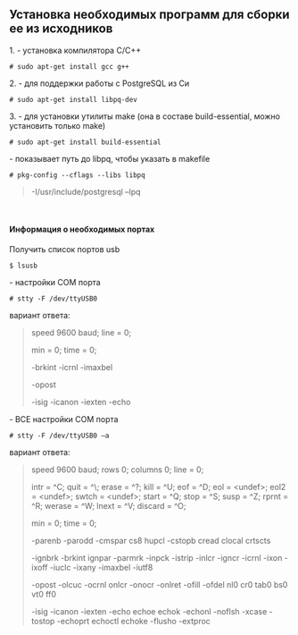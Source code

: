 ## Установка необходимых программ для сборки ее из исходников

1\. - установка компилятора С/С++
```$xslt
# sudo apt-get install gcc g++
```

2\. - для поддержки работы с PostgreSQL из Си
```$xslt
# sudo apt-get install libpq-dev
```

3\. - для установки утилиты make (она в составе build-essential, можно
установить только make)

```$xslt
# sudo apt-get install build-essential
```

\- показывает путь до libpq, чтобы указать в makefile

```$xslt
# pkg-config --cflags --libs libpq
```
>
>-I/usr/include/postgresql –lpq
>

<br>

#### Информация о необходимых портах

Получить список портов usb
```$xslt
$ lsusb
```


\- настройки COM порта

```$xslt
# stty -F /dev/ttyUSB0
```

вариант ответа:

>
>speed 9600 baud; line = 0;
>
>min = 0; time = 0;
>
>-brkint -icrnl -imaxbel
>
>-opost
>
>-isig -icanon -iexten -echo
>

\- ВСЕ настройки COM порта

```$xslt
# stty -F /dev/ttyUSB0 –a
```

вариант ответа:

>
>speed 9600 baud; rows 0; columns 0; line = 0;
>
>intr = ^C; quit = ^\\; erase = ^?; kill = ^U; eof = ^D; eol =
>&lt;undef&gt;; eol2 = &lt;undef&gt;; swtch = &lt;undef&gt;; start = ^Q;
>stop = ^S; susp = ^Z; rprnt = ^R; werase = ^W; lnext = ^V; discard = ^O;
>
>min = 0; time = 0;
>
>-parenb -parodd -cmspar cs8 hupcl -cstopb cread clocal crtscts
>
>-ignbrk -brkint ignpar -parmrk -inpck -istrip -inlcr -igncr -icrnl -ixon
>-ixoff -iuclc -ixany -imaxbel -iutf8
>
>-opost -olcuc -ocrnl onlcr -onocr -onlret -ofill -ofdel nl0 cr0 tab0 bs0
>vt0 ff0
>
>-isig -icanon -iexten -echo echoe echok -echonl -noflsh -xcase -tostop
>-echoprt echoctl echoke -flusho -extproc
>
